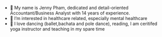 - 👋 My name is Jenny Pham, dedicated and detail-oriented Accountant/Business Analyst with 14 years of experience.
- 👀 I’m interested in healthcare related, especially mental healthcare
- 💞️ I love dancing (ballet,bachata and pole dance), reading, I am  ceritifed yoga instructor and teaching in my spare time


<!---
JennyJpham/JennyJpham is a ✨ special ✨ repository because its `README.md` (this file) appears on your GitHub profile.
You can click the Preview link to take a look at your changes.
--->
